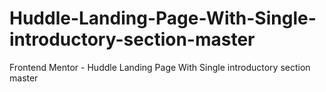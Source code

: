 # Huddle-Landing-Page-With-Single-introductory-section-master
Frontend Mentor - Huddle Landing Page With Single introductory section master
